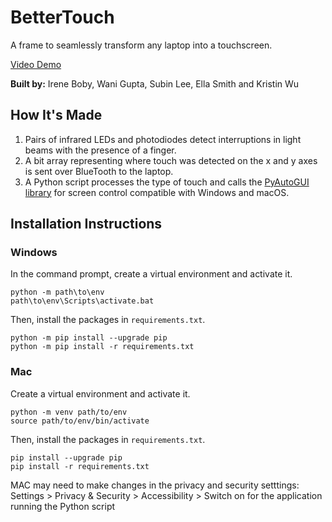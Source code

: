 # BetterTouch
A frame to seamlessly transform any laptop into a touchscreen.

[Video Demo](https://youtu.be/HHpmAeaOsxw)

**Built by:** Irene Boby, Wani Gupta, Subin Lee, Ella Smith and Kristin Wu

## How It's Made 
1. Pairs of infrared LEDs and photodiodes detect interruptions in light beams with the presence of a finger. 
2. A bit array representing where touch was detected on the x and y axes is sent over BlueTooth to the laptop.
3. A Python script processes the type of touch and calls the [PyAutoGUI library](https://github.com/asweigart/pyautogui) for screen control compatible with Windows and macOS. 

## Installation Instructions

### Windows 

In the command prompt, create a virtual environment and activate it.

```
python -m path\to\env
path\to\env\Scripts\activate.bat
```

Then, install the packages in `requirements.txt`. 

```
python -m pip install --upgrade pip
python -m pip install -r requirements.txt
```

### Mac

Create a virtual environment and activate it.

```
python -m venv path/to/env
source path/to/env/bin/activate
```

Then, install the packages in `requirements.txt`. 

```
pip install --upgrade pip
pip install -r requirements.txt
```

MAC may need to make changes in the privacy and security setttings:
Settings > Privacy & Security > Accessibility > Switch on for the application running the Python script


